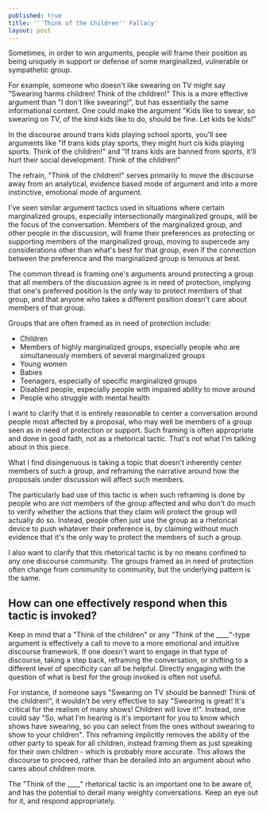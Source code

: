 ```yaml
---
published: true
title: '''Think of the Children'' Fallacy'
layout: post
---
```

Sometimes, in order to win arguments, people will frame their position as being uniquely in support or defense of some marginalized, vulnerable or sympathetic group.

For example, someone who doesn't like swearing on TV might say "Swearing harms children! Think of the children!" This is a more effective argument than "I don't like swearing!", but has essentially the same informational content. One could make the argument "Kids like to swear, so swearing on TV, of the kind kids like to do, should be fine. Let kids be kids!"

In the discourse around trans kids playing school sports, you'll see arguments like "If trans kids play sports, they might hurt cis kids playing sports. Think of the children!" and "If trans kids are banned from sports, it'll hurt their social development. Think of the children!"

The refrain, "Think of the children!" serves primarily to move the discourse away from an analytical, evidence based mode of argument and into a more instinctive, emotional mode of argument.

I've seen similar argument tactics used in situations where certain marginalized groups, especially intersectionally marginalized groups, will be the focus of the conversation. Members of the marginalized group, and other people in the discussion, will frame their preferences as protecting or supporting members of the marginalized group, moving to supercede any considerations other than what's best for that group, even if the connection between the preference and the marginalized group is tenuous at best.

The common thread is framing one's arguments around protecting a group that all members of the discussion agree is in need of protection, implying that one's preferred position is the only way to protect members of that group, and that anyone who takes a different position doesn't care about members of that group.

Groups that are often framed as in need of protection include:
* Children
* Members of highly marginalized groups, especially people who are simultaneously members of several marginalized groups
* Young women
* Babies
* Teenagers, especially of specific marginalized groups
* Disabled people, especially people with impaired ability to move around
* People who struggle with mental health

I want to clarify that it is entirely reasonable to center a conversation around people most affected by a proposal, who may well be members of a group seen as in need of protection or support. Such framing is often appropriate and done in good faith, not as a rhetorical tactic. That's not what I'm talking about in this piece.

What I find disingenuous is taking a topic that doesn't inherently center members of such a group, and reframing the narrative around how the proposals under discussion will affect such members.

The particularly bad use of this tactic is when such reframing is done by people who are not members of the group affected and who don't do much to verify whether the actions that they claim will protect the group will actually do so. Instead, people often just use the group as a rhetorical device to push whatever their preference is, by claiming without much evidence that it's the only way to protect the members of such a group.

I also want to clarify that this rhetorical tactic is by no means confined to any one discourse community. The groups framed as in need of protection often change from community to community, but the underlying pattern is the same.

## How can one effectively respond when this tactic is invoked?

Keep in mind that a "Think of the children" or any "Think of the ____"-type argument is effectively a call to move to a more emotional and intuitive discourse framework. If one doesn't want to engage in that type of discourse, taking a step back, reframing the conversation, or shifting to a different level of specificity can all be helpful. Directly engaging with the question of what is best for the group invoked is often not useful.

For instance, if someone says "Swearing on TV should be banned! Think of the children!", it wouldn't be very effective to say "Swearing is great! It's critical for the realism of many shows! Children will love it!". Instead, one could say "So, what I'm hearing is it's important for you to know which shows have swearing, so you can select from the ones without swearing to show to your children". This reframing implicitly removes the ability of the other party to speak for all children, instead framing them as just speaking for their own children - which is probably more accurate. This allows the discourse to proceed, rather than be derailed into an argument about who cares about children more.

The "Think of the ____" rhetorical tactic is an important one to be aware of, and has the potential to derail many weighty conversations. Keep an eye out for it, and respond appropriately.


